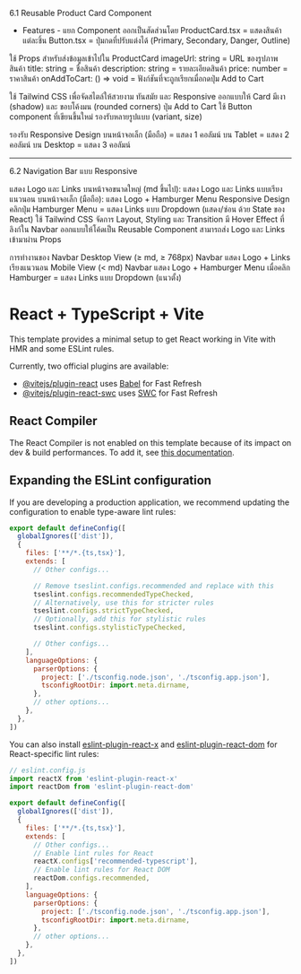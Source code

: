 6.1 Reusable Product Card Component

- Features -
แยก Component ออกเป็นสัดส่วนโดย
ProductCard.tsx = แสดงสินค้าแต่ละชิ้น
Button.tsx = ปุ่มกดที่ปรับแต่งได้ (Primary, Secondary, Danger, Outline)

ใช้ Props สำหรับส่งข้อมูลเข้าไปใน ProductCard
imageUrl: string = URL ของรูปภาพสินค้า
title: string = ชื่อสินค้า
description: string = รายละเอียดสินค้า
price: number = ราคาสินค้า
onAddToCart: () => void = ฟังก์ชันที่จะถูกเรียกเมื่อกดปุ่ม Add to Cart

ใช้ Tailwind CSS เพื่อจัดสไตล์ให้สวยงาม ทันสมัย และ Responsive
ออกแบบให้ Card มีเงา (shadow) และ ขอบโค้งมน (rounded corners)
ปุ่ม Add to Cart ใช้ Button component ที่เขียนขึ้นใหม่ รองรับหลายรูปแบบ (variant, size)

รองรับ Responsive Design
บนหน้าจอเล็ก (มือถือ) = แสดง 1 คอลัมน์
บน Tablet = แสดง 2 คอลัมน์
บน Desktop = แสดง 3 คอลัมน์

--------------------------------------------------------------------

6.2 Navigation Bar แบบ Responsive


แสดง Logo และ Links
บนหน้าจอขนาดใหญ่ (md ขึ้นไป): แสดง Logo และ Links แบบเรียงแนวนอน
บนหน้าจอเล็ก (มือถือ): แสดง Logo + Hamburger Menu
Responsive Design
คลิกปุ่ม Hamburger Menu = แสดง Links แบบ Dropdown (แสดง/ซ่อน ด้วย State ของ React)
ใช้ Tailwind CSS จัดการ Layout, Styling และ Transition
มี Hover Effect ที่ลิงก์ใน Navbar
ออกแบบให้โค้ดเป็น Reusable Component สามารถส่ง Logo และ Links เข้ามาผ่าน Props

การทำงานของ Navbar
Desktop View (≥ md, ≥ 768px)
Navbar แสดง Logo + Links เรียงแนวนอน
Mobile View (< md)
Navbar แสดง Logo + Hamburger Menu
เมื่อคลิก Hamburger = แสดง Links แบบ Dropdown (แนวตั้ง)

















































# React + TypeScript + Vite

This template provides a minimal setup to get React working in Vite with HMR and some ESLint rules.

Currently, two official plugins are available:

- [@vitejs/plugin-react](https://github.com/vitejs/vite-plugin-react/blob/main/packages/plugin-react) uses [Babel](https://babeljs.io/) for Fast Refresh
- [@vitejs/plugin-react-swc](https://github.com/vitejs/vite-plugin-react/blob/main/packages/plugin-react-swc) uses [SWC](https://swc.rs/) for Fast Refresh

## React Compiler

The React Compiler is not enabled on this template because of its impact on dev & build performances. To add it, see [this documentation](https://react.dev/learn/react-compiler/installation).

## Expanding the ESLint configuration

If you are developing a production application, we recommend updating the configuration to enable type-aware lint rules:

```js
export default defineConfig([
  globalIgnores(['dist']),
  {
    files: ['**/*.{ts,tsx}'],
    extends: [
      // Other configs...

      // Remove tseslint.configs.recommended and replace with this
      tseslint.configs.recommendedTypeChecked,
      // Alternatively, use this for stricter rules
      tseslint.configs.strictTypeChecked,
      // Optionally, add this for stylistic rules
      tseslint.configs.stylisticTypeChecked,

      // Other configs...
    ],
    languageOptions: {
      parserOptions: {
        project: ['./tsconfig.node.json', './tsconfig.app.json'],
        tsconfigRootDir: import.meta.dirname,
      },
      // other options...
    },
  },
])
```

You can also install [eslint-plugin-react-x](https://github.com/Rel1cx/eslint-react/tree/main/packages/plugins/eslint-plugin-react-x) and [eslint-plugin-react-dom](https://github.com/Rel1cx/eslint-react/tree/main/packages/plugins/eslint-plugin-react-dom) for React-specific lint rules:

```js
// eslint.config.js
import reactX from 'eslint-plugin-react-x'
import reactDom from 'eslint-plugin-react-dom'

export default defineConfig([
  globalIgnores(['dist']),
  {
    files: ['**/*.{ts,tsx}'],
    extends: [
      // Other configs...
      // Enable lint rules for React
      reactX.configs['recommended-typescript'],
      // Enable lint rules for React DOM
      reactDom.configs.recommended,
    ],
    languageOptions: {
      parserOptions: {
        project: ['./tsconfig.node.json', './tsconfig.app.json'],
        tsconfigRootDir: import.meta.dirname,
      },
      // other options...
    },
  },
])
```
